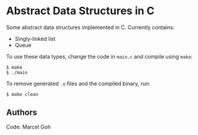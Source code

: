 # Abstract Data Structures in C
Some abstract data structures implemented in C. Currently contains:  
+ Singly-linked list
+ Queue

To use these data types, change the code in `main.c` and compile using `make`:  
```
$ make
$ ./main
```
To remove generated `.o` files and the compiled binary, run:
```
$ make clean
```

## Authors
Code: Marcel Goh  